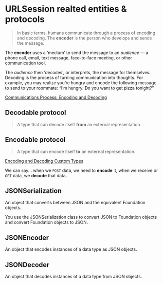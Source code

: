 
# URLSession realted entities & protocols

> In basic terms, humans communicate through a process of encoding and decoding. The **encoder** is the person who develops and sends the message.

The **encoder** uses a ‘medium’ to send the message to an *audience* — a phone call, email, text message, face-to-face meeting, or other communication tool.

The *audience* then ‘decodes’, or interprets, the message for themselves. Decoding is the process of turning communication into thoughts. For example, you may realize you’re hungry and encode the following message to send to your roommate: “I’m hungry. Do you want to get pizza tonight?”

[Communications Process: Encoding and Decoding](https://ecampusontario.pressbooks.pub/commbusprofcdn/chapter/1-2/)

## Decodable protocol

> A type that can decode itself **from** an external representation.

## Encodable protocol 

> A type that can encode itself **to** an external representation.

[Encoding and Decoding Custom Types](https://developer.apple.com/documentation/foundation/archives_and_serialization/encoding_and_decoding_custom_types)

We can say... when we `POST` data, we need to **encode** it, when we receive or `GET` data, we **decode** that data.

## JSONSerialization

An object that converts between JSON and the equivalent Foundation objects.

You use the JSONSerialization class to convert JSON to Foundation objects and convert Foundation objects to JSON.

## JSONEncoder

An object that encodes instances of a data type as JSON objects.

## JSONDecoder

An object that decodes instances of a data type from JSON objects.
